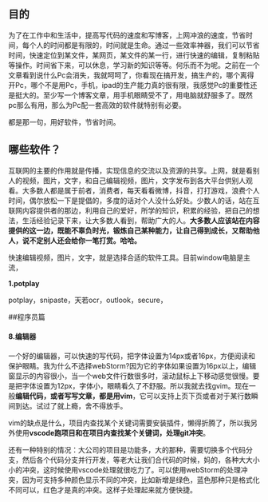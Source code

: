 ##  目的
为了在工作中和生活中，提高写代码的速度和写博客，上网冲浪的速度，节省时间，每个人的时间都是有限的，时间就是生命。通过一些效率神器，我们可以节省时间，快速定位到某文件，某网页，某文件的某一行，进行快速的编辑，复制粘贴等操作。时间省下来，可以休息，学习新的知识等等。何乐而不为呢。之前在一个文章看到说什么Pc会消失，我就呵呵了，你看现在搞开发，搞生产的，哪个离得开Pc，哪个不是用Pc，手机，ipad的生产能力真的很有限，我感觉Pc的重要性还是挺大的。至少写一个博客文章，用手机眼睛受不了，用电脑就舒服多了。既然pc那么有用，那么为Pc配一套高效的软件就特别有必要。

都是那一句，用好软件，节省时间。

## 哪些软件？

互联网的主要的作用就是传播，实现信息的交流以及资源的共享。上网，就是看别人的视频，图片，文字，和自己编辑视频，图片，文字发布到各大平台供别人观看。大多数人都是属于前者，消费者，每天看看微博，抖音，打打游戏，浪费个人时间，偶尔放松一下是提倡的，多度的话对个人没什么好处。少数人的话，站在互联网内容提供者的那边，利用自己的爱好，所学的知识，积累的经验，把自己的想法，生活经验记录下来，让大多数人看到，帮助广大的人。**大多数人应该站在内容提供的这一边，既能不辜负时光，锻炼自己某种能力，让自己得到成长，又帮助他人，说不定别人还会给你一笔打赏。哈哈。**


快速编辑视频，图片，文字，就是选择合适的软件工具。目前window电脑是主流，

**1.potplay**

potplay，snipaste，天若ocr，outlook，secure，

##程序员篇

#### 8.编辑器

一个好的编辑器，可以快速的写代码，把字体设置为14px或者16px，方便阅读和保护眼睛。我为什么不选择webStorm?因为它的字体如果设置为16px以上，编辑窗显示的内容很小，当一个web文件行数很多时，滚动鼠标上下移动感觉很慢。要是把字体设置为12px，字体小，眼睛看久了不舒服。所以我就去找gvim。现在一般**编辑代码，或者写写文章，都是用vim**，它可以支持上页下页或者对于某行数瞬间到达。试过了就上瘾，舍不得放手。

vim的缺点是什么，项目内查找某个关键词需要安装插件，懒得折腾了，所以我另外使用**vscode跑项目和在项目内查找某个关键词，处理git冲突**。

还有一种特别的情况：大公司的项目是功能多，大的那种，需要切换多个代码分支，然后各个代码分支并行开发，等老大让我们合代码的时候，妈的，各种大大小小的冲突，这时候使用vscode处理就很吃力了。可以使用webStorm的处理冲突，因为可支持多种颜色显示不同的冲突，比如新增是绿色，蓝色那种只是格式化不同可以，红色才是真的冲突。这样子处理起来就方便快捷。

